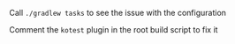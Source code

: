 Call `./gradlew tasks` to see the issue with the configuration

Comment the `kotest` plugin in the root build script to fix it
